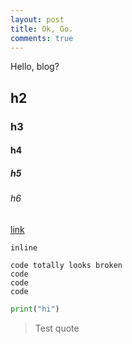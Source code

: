 ```yaml
---
layout: post
title: Ok, Go.
comments: true
---
```


Hello, blog?

## h2

### h3

#### h4

##### h5

###### h6

[link](https://google.com)

`inline`

```text
code totally looks broken
code
code
code
```

```py
print("hi")
```

> Test quote
